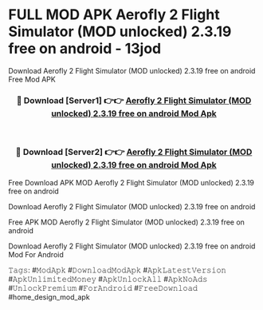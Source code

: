 # FULL MOD APK Aerofly 2 Flight Simulator (MOD unlocked) 2.3.19 free on android - 13jod
Download Aerofly 2 Flight Simulator (MOD unlocked) 2.3.19 free on android Free Mod APK

<div align="center">
<h3>🔴 Download [Server1] 👉👉 <a href="https://apk-comot.site?title=Aerofly_2_Flight_Simulator_(MOD_unlocked)_2.3.19_free_on_android">Aerofly 2 Flight Simulator (MOD unlocked) 2.3.19 free on android Mod Apk</a></h3><br>

<h3>🔴 Download [Server2] 👉👉 <a href="https://apk-comot.site?title=Aerofly_2_Flight_Simulator_(MOD_unlocked)_2.3.19_free_on_android">Aerofly 2 Flight Simulator (MOD unlocked) 2.3.19 free on android Mod Apk</a></h3>
</div>


Free Download APK MOD Aerofly 2 Flight Simulator (MOD unlocked) 2.3.19 free on android

Download Aerofly 2 Flight Simulator (MOD unlocked) 2.3.19 free on android 

Free APK MOD Aerofly 2 Flight Simulator (MOD unlocked) 2.3.19 free on android 

Download Aerofly 2 Flight Simulator (MOD unlocked) 2.3.19 free on android Mod For Android

𝚃𝚊𝚐𝚜: #𝙼𝚘𝚍𝙰𝚙𝚔 #𝙳𝚘𝚠𝚗𝚕𝚘𝚊𝚍𝙼𝚘𝚍𝙰𝚙𝚔 #𝙰𝚙𝚔𝙻𝚊𝚝𝚎𝚜𝚝𝚅𝚎𝚛𝚜𝚒𝚘𝚗 #𝙰𝚙𝚔𝚄𝚗𝚕𝚒𝚖𝚒𝚝𝚎𝚍𝙼𝚘𝚗𝚎𝚢 #𝙰𝚙𝚔𝚄𝚗𝚕𝚘𝚌𝚔𝙰𝚕𝚕 #𝙰𝚙𝚔𝙽𝚘𝙰𝚍𝚜 #𝚄𝚗𝚕𝚘𝚌𝚔𝙿𝚛𝚎𝚖𝚒𝚞𝚖 #𝙵𝚘𝚛𝙰𝚗𝚍𝚛𝚘𝚒𝚍 #𝙵𝚛𝚎𝚎𝙳𝚘𝚠𝚗𝚕𝚘𝚊𝚍 #home_design_mod_apk